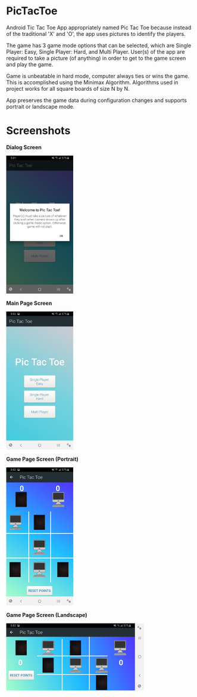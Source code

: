 # PicTacToe

Android Tic Tac Toe App appropriately named Pic Tac Toe because instead of the traditional 'X' and 'O', the app uses pictures to identify 
the players.

The game has 3 game mode options that can be selected, which are Single Player: Easy, Single Player: Hard, and Multi Player. User(s) of the app are required to take a picture (of anything) in order to get to the game screen and play the game. 

Game is unbeatable in hard mode, computer always ties or wins the game. This is accomplished using the Minimax Algorithm. Algorithms used in project works for all square boards of size N by N.

App preserves the game data during configuration changes and supports portrait or landscape mode.

# Screenshots

**Dialog Screen**
<div>
  <img src="screenshots/dialog.jpg" width="180" height="370">
</div>

**Main Page Screen**
<div>
  <img src="screenshots/main_page.jpg" width="180" height="370">
</div>

**Game Page Screen (Portrait)**
<div>
  <img src="screenshots/portrait_game_screen.jpg" width="180" height="370">
</div>

**Game Page Screen (Landscape)**
<div>
  <img src="screenshots/landscape_game_screen.jpg" width="370" height="180">
</div>
